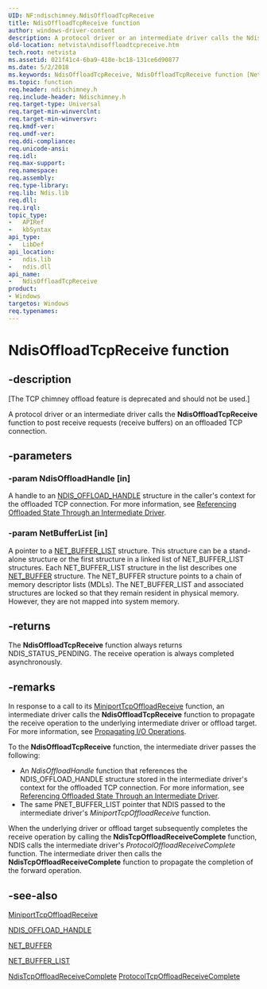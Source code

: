 ```yaml
---
UID: NF:ndischimney.NdisOffloadTcpReceive
title: NdisOffloadTcpReceive function
author: windows-driver-content
description: A protocol driver or an intermediate driver calls the NdisOffloadTcpReceive function to post receive requests (receive buffers) on an offloaded TCP connection.
old-location: netvista\ndisoffloadtcpreceive.htm
tech.root: netvista
ms.assetid: 021f41c4-6ba9-418e-bc18-131ce6d90877
ms.date: 5/2/2018
ms.keywords: NdisOffloadTcpReceive, NdisOffloadTcpReceive function [Network Drivers Starting with Windows Vista], ndischimney/NdisOffloadTcpReceive, netvista.ndisoffloadtcpreceive, tcp_chim_ndis_func_601c3cd9-00c3-425b-a42e-c8ea8563bde3.xml
ms.topic: function
req.header: ndischimney.h
req.include-header: Ndischimney.h
req.target-type: Universal
req.target-min-winverclnt: 
req.target-min-winversvr: 
req.kmdf-ver: 
req.umdf-ver: 
req.ddi-compliance: 
req.unicode-ansi: 
req.idl: 
req.max-support: 
req.namespace: 
req.assembly: 
req.type-library: 
req.lib: Ndis.lib
req.dll: 
req.irql: 
topic_type:
-	APIRef
-	kbSyntax
api_type:
-	LibDef
api_location:
-	ndis.lib
-	ndis.dll
api_name:
-	NdisOffloadTcpReceive
product:
- Windows
targetos: Windows
req.typenames: 
---
```


# NdisOffloadTcpReceive function


## -description


<p class="CCE_Message">[The TCP chimney offload feature is deprecated and should not be used.]

A protocol driver or an intermediate driver calls the 
  <b>NdisOffloadTcpReceive</b> function to post receive requests (receive buffers) on an offloaded TCP
  connection.


## -parameters




### -param NdisOffloadHandle [in]

A handle to an 
     <a href="https://msdn.microsoft.com/library/windows/hardware/ff566705">NDIS_OFFLOAD_HANDLE</a> structure in the
     caller's context for the offloaded TCP connection. For more information, see 
     <a href="https://docs.microsoft.com/windows-hardware/drivers/network/referencing-offloaded-state-through-an-intermediate-driver">
     Referencing Offloaded State Through an Intermediate Driver</a>.


### -param NetBufferList [in]

A pointer to a 
     <a href="https://msdn.microsoft.com/library/windows/hardware/ff568388">NET_BUFFER_LIST</a> structure. This structure
     can be a stand-alone structure or the first structure in a linked list of NET_BUFFER_LIST structures.
     Each NET_BUFFER_LIST structure in the list describes one 
     <a href="https://msdn.microsoft.com/library/windows/hardware/ff568376">NET_BUFFER</a> structure. The NET_BUFFER structure
     points to a chain of memory descriptor lists (MDLs). The NET_BUFFER_LIST and associated structures are
     locked so that they remain resident in physical memory. However, they are not mapped into system
     memory.


## -returns



The 
     <b>NdisOffloadTcpReceive</b> function always returns NDIS_STATUS_PENDING. The receive operation is always
     completed asynchronously.




## -remarks



In response to a call to its 
    <a href="https://msdn.microsoft.com/9c9c033d-e892-4d8a-8f12-4ca34cdc9ea1">
    MiniportTcpOffloadReceive</a> function, an intermediate driver calls the 
    <b>NdisOffloadTcpReceive</b> function to propagate the receive operation to the underlying intermediate
    driver or offload target. For more information, see 
    <a href="https://msdn.microsoft.com/009159ad-81c0-4555-8e6b-a4fec2c7f1d5">Propagating I/O Operations</a>.

To the 
    <b>NdisOffloadTcpReceive</b> function, the intermediate driver passes the following:

<ul>
<li>
An 
      <i>NdisOffloadHandle</i> function that references the NDIS_OFFLOAD_HANDLE structure stored in the
      intermediate driver's context for the offloaded TCP connection. For more information, see 
      <a href="https://docs.microsoft.com/windows-hardware/drivers/network/referencing-offloaded-state-through-an-intermediate-driver">
      Referencing Offloaded State Through an Intermediate Driver</a>.

</li>
<li>
The same PNET_BUFFER_LIST pointer that NDIS passed to the intermediate driver's 
      <i>MiniportTcpOffloadReceive</i> function.

</li>
</ul>
When the underlying driver or offload target subsequently completes the receive operation by calling
    the 
    <b>NdisTcpOffloadReceiveComplete</b> function, NDIS calls the intermediate driver's 
    <i>ProtocolOffloadReceiveComplete</i> function. The intermediate driver then calls the 
    <b>NdisTcpOffloadReceiveComplete</b> function to propagate the completion of the forward operation.




## -see-also




<a href="https://msdn.microsoft.com/9c9c033d-e892-4d8a-8f12-4ca34cdc9ea1">MiniportTcpOffloadReceive</a>



<a href="https://msdn.microsoft.com/library/windows/hardware/ff566705">NDIS_OFFLOAD_HANDLE</a>



<a href="https://msdn.microsoft.com/library/windows/hardware/ff568376">NET_BUFFER</a>



<a href="https://msdn.microsoft.com/library/windows/hardware/ff568388">NET_BUFFER_LIST</a>



<a href="https://msdn.microsoft.com/d5b1341b-cbe0-483c-9abb-b8706f2db2dd">
   NdisTcpOffloadReceiveComplete</a>



<a href="https://msdn.microsoft.com/78201512-6b70-4b4b-9016-0f42fed41ac6">
   ProtocolTcpOffloadReceiveComplete</a>
 

 

